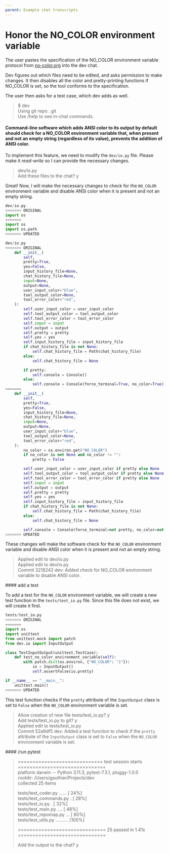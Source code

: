 ```yaml
---
parent: Example chat transcripts
---
```


# Honor the NO_COLOR environment variable

The user pastes the specification of the NO_COLOR environment variable protocol
from [no-color.org](https://no-color.org) into the dev chat.

Dev figures out which files need to be edited, and asks permission to make changes.
It then disables all the color and pretty-printing functions if NO_COLOR is
set, so the tool conforms to the specification.

The user then asks for a test case, which dev adds as well.

<div class="chat-transcript" markdown="1">

> $ dev  
> Using git repo: .git  
> Use /help to see in-chat commands.  

#### Command-line software which adds ANSI color to its output by default should check for a NO_COLOR environment variable that, when present and not an empty string (regardless of its value), prevents the addition of ANSI color.  

To implement this feature, we need to modify the `dev/io.py` file. Please make it *read-write* so I can provide the necessary changes.

> dev/io.py  
> Add these files to the chat? y  

Great! Now, I will make the necessary changes to check for the `NO_COLOR` environment variable and disable ANSI color when it is present and not an empty string.

```python
dev/io.py
<<<<<<< ORIGINAL
import os
=======
import os
import os.path
>>>>>>> UPDATED
```

```python
dev/io.py
<<<<<<< ORIGINAL
    def __init__(
        self,
        pretty=True,
        yes=False,
        input_history_file=None,
        chat_history_file=None,
        input=None,
        output=None,
        user_input_color="blue",
        tool_output_color=None,
        tool_error_color="red",
    ):
        self.user_input_color = user_input_color
        self.tool_output_color = tool_output_color
        self.tool_error_color = tool_error_color
        self.input = input
        self.output = output
        self.pretty = pretty
        self.yes = yes
        self.input_history_file = input_history_file
        if chat_history_file is not None:
            self.chat_history_file = Path(chat_history_file)
        else:
            self.chat_history_file = None

        if pretty:
            self.console = Console()
        else:
            self.console = Console(force_terminal=True, no_color=True)
=======
    def __init__(
        self,
        pretty=True,
        yes=False,
        input_history_file=None,
        chat_history_file=None,
        input=None,
        output=None,
        user_input_color="blue",
        tool_output_color=None,
        tool_error_color="red",
    ):
        no_color = os.environ.get("NO_COLOR")
        if no_color is not None and no_color != "":
            pretty = False

        self.user_input_color = user_input_color if pretty else None
        self.tool_output_color = tool_output_color if pretty else None
        self.tool_error_color = tool_error_color if pretty else None
        self.input = input
        self.output = output
        self.pretty = pretty
        self.yes = yes
        self.input_history_file = input_history_file
        if chat_history_file is not None:
            self.chat_history_file = Path(chat_history_file)
        else:
            self.chat_history_file = None

        self.console = Console(force_terminal=not pretty, no_color=not pretty)
>>>>>>> UPDATED
```

These changes will make the software check for the `NO_COLOR` environment variable and disable ANSI color when it is present and not an empty string.

> Applied edit to dev/io.py  
> Applied edit to dev/io.py  
> Commit 3218242 dev: Added check for NO_COLOR environment variable to disable ANSI color.  

</div>
<div class="chat-transcript" markdown="1">
#### add a test

To add a test for the `NO_COLOR` environment variable, we will create a new test function in the `tests/test_io.py` file. Since this file does not exist, we will create it first.

```python
tests/test_io.py
<<<<<<< ORIGINAL
=======
import os
import unittest
from unittest.mock import patch
from dev.io import InputOutput

class TestInputOutput(unittest.TestCase):
    def test_no_color_environment_variable(self):
        with patch.dict(os.environ, {"NO_COLOR": "1"}):
            io = InputOutput()
            self.assertFalse(io.pretty)

if __name__ == "__main__":
    unittest.main()
>>>>>>> UPDATED
```

This test function checks if the `pretty` attribute of the `InputOutput` class is set to `False` when the `NO_COLOR` environment variable is set.

> Allow creation of new file tests/test_io.py? y  
> Add tests/test_io.py to git? y  
> Applied edit to tests/test_io.py  
> Commit 52a9df5 dev: Added a test function to check if the `pretty` attribute of the `InputOutput` class is set to `False` when the `NO_COLOR` environment variable is set.  

</div>
<div class="chat-transcript" markdown="1">
#### /run pytest

> ============================= test session starts ==============================  
> platform darwin -- Python 3.11.3, pytest-7.3.1, pluggy-1.0.0  
> rootdir: /Users/gauthier/Projects/dev  
> collected 25 items  
>   
> tests/test_coder.py ......                                               [ 24%]  
> tests/test_commands.py .                                                 [ 28%]  
> tests/test_io.py .                                                       [ 32%]  
> tests/test_main.py ....                                                  [ 48%]  
> tests/test_repomap.py ...                                                [ 60%]  
> tests/test_utils.py ..........                                           [100%]  
>   
> ============================== 25 passed in 1.41s ==============================
>  
> Add the output to the chat? y


</div>
